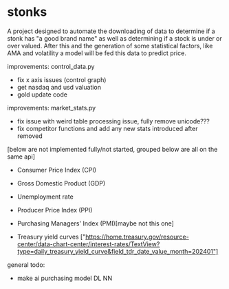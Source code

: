 # stonks
A project designed to automate the downloading of data to determine if a stonk has "a good brand name" as well as determining if a stock is under or over valued. After this and the generation of some statistical factors, like AMA and volatility a model will be fed this data to predict price.

improvements: control_data.py
 - fix x axis issues (control graph)
 - get nasdaq and usd valuation
 - gold update code

improvements: market_stats.py
 - fix issue with weird table processing issue, fully remove unicode???
 - fix competitor functions and add any new stats introduced after removed

[below are not implemented fully/not started, grouped below are all on the same api]
 - Consumer Price Index (CPI)
 - Gross Domestic Product (GDP)
 - Unemployment rate
 - Producer Price Index (PPI)
 - Purchasing Managers' Index (PMI)[maybe not this one]

 - Treasury yield curves ["https://home.treasury.gov/resource-center/data-chart-center/interest-rates/TextView?type=daily_treasury_yield_curve&field_tdr_date_value_month=202401"]

general todo:
 - make ai purchasing model DL NN
